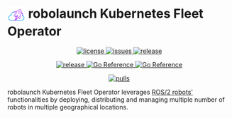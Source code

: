 # <img src="https://raw.githubusercontent.com/robolaunch/trademark/main/logos/svg/rocket.svg" width="40" height="40" align="top"> robolaunch Kubernetes Fleet Operator

<div align="center">
  <p align="center">
    <a href="https://github.com/robolaunch/fleet-operator/blob/main/LICENSE">
      <img src="https://img.shields.io/github/license/robolaunch/fleet-operator" alt="license">
    </a>
    <a href="https://github.com/robolaunch/fleet-operator/issues">
      <img src="https://img.shields.io/github/issues/robolaunch/fleet-operator" alt="issues">
    </a>
    <a href="https://github.com/robolaunch/fleet-operator/releases">
      <img src="https://img.shields.io/github/v/release/robolaunch/fleet-operator" alt="release">
    </a>
  </p>
</div>

<div align="center">
  <p align="center">
    <a href="https://github.com/robolaunch/fleet-operator/releases">
      <img src="https://img.shields.io/github/go-mod/go-version/robolaunch/fleet-operator" alt="release">
    </a>
    <a href="https://pkg.go.dev/github.com/robolaunch/fleet-operator">
      <img src="https://pkg.go.dev/badge/github.com/robolaunch/fleet-operator.svg" alt="Go Reference">
    </a>
    <a href="https://goreportcard.com/report/github.com/robolaunch/fleet-operator">
      <img src="https://goreportcard.com/badge/github.com/robolaunch/fleet-operator" alt="Go Reference">
    </a>
  </p>
</div>

<div align="center">
  <p align="center">
    <a href="https://hub.docker.com/u/robolaunchio/robot-controller-manager">
      <img src="https://img.shields.io/docker/pulls/robolaunchio/robot-controller-manager" alt="pulls">
    </a>
    <!-- <a href="https://github.com/robolaunch/fleet-operator/actions">
      <img src="https://github.com/robolaunch/fleet-operator/actions/workflows/docker-build-for-push.yml/badge.svg" alt="build">
    </a> -->
  </p>
</div>

robolaunch Kubernetes Fleet Operator leverages [ROS/2 robots'](https://github.com/robolaunch/robot-operator) functionalities by deploying, distributing and managing multiple number of robots in multiple geographical locations.
<!-- 
## Table of Contents

[EDIT THIS: Add your headers to table of contents.]

- [Overview](#overview)
- [Quick Start](#quick-start)
  - [Installation](#installation)
  - [Deploy Your First Robot](#deploy-your-first-robot)
- [Aims & Roadmap](#aims--roadmap)
- [Contributing](#contributing)


## Overview

[EDIT THIS: Give more insight about the project. Provide a feature list.]

The aim of this project is to maintain a generic template for robolaunch projects. Members of robolaunch organization can fork this repository and start developing their projects following conventions such as:

- Following a code of conduct
- Having a contributing guide
- Having a style guide
- Applying Apache 2.0 license
- Having a README template
- Having issue & pull request templates
- Using worklows for testing & build

## Quick Start

[EDIT THIS: Explain how starters can try the project's functionality.]

After [using this project as template](https://github.com/robolaunch/template/generate), you can:
- Update generic fields at README, specialize it to the project
- Create first release to stage new features
- Add custom workflows for CI/CD
- Specialize issue & PR templates if needed

## Aims & Roadmap

[EDIT THIS: Add roadmap items for the project.]

- Extending the open source conventions
- Enforcing conventional commit messages

## Contributing

Please see [this guide](./CONTRIBUTING) if you want to contribute. -->
